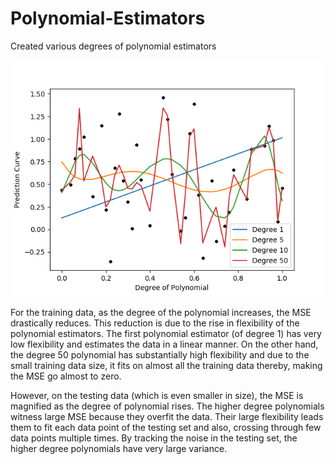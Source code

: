 # Polynomial-Estimators

Created various degrees of polynomial estimators

![](https://github.com/shashwatghatiwala/Polynomial-Estimators/blob/master/1_.png)

For the training data, as the degree of the polynomial increases, the MSE drastically reduces. This reduction is due to the rise in flexibility of the polynomial estimators. The first polynomial estimator (of degree 1) has very low flexibility and estimates the data in a linear manner. On the other hand, the degree 50 polynomial has substantially high flexibility and due to the small training data size, it fits on almost all the training data thereby, making the MSE go almost to zero. 

However, on the testing data (which is even smaller in size), the MSE is magnified as the degree of polynomial rises. The higher degree polynomials witness large MSE because they overfit the data. Their large flexibility leads them to fit each data point of the testing set and also, crossing through few data points multiple times. By tracking the noise in the testing set, the higher degree polynomials have very large variance.
